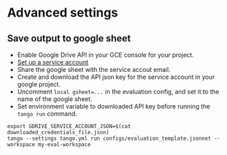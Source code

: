 
# Advanced settings


## Save output to google sheet

* Enable Google Drive API in your GCE console for your project.
* [Set up a service account](https://pygsheets.readthedocs.io/en/stable/authorization.html)
* Share the google sheet with the service accout email.
* Create and download the API json key for the service account in your google project.
* Uncomment `local gsheet=...` in the evaluation config, and set it to the name of the google sheet.
* Set environment variable to downloaded API key before running the `tango run` command.

```commandline
export GDRIVE_SERVICE_ACCOUNT_JSON=$(cat downloaded_credentials_file.json)
tango --settings tango.yml run configs/evaluation_template.jsonnet --workspace my-eval-workspace
```